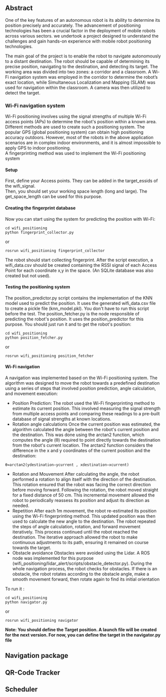 ## Abstract
One of the key features of an autonomous robot is its ability to determine its position precisely and accurately. The advancement of positioning technologies has been a crucial factor in the deployment of mobile robots across various sectors. we undertook a project designed to understand the challenges and gain hands-on experience with mobile robot positioning technologies.  

The main goal of the project is to enable the robot to navigate autonomously to a distant destination. The robot should be capable of determining its precise position, navigating to the destination, and detecting its target. The working area was divided into two zones: a corridor and a classroom. A Wi-Fi navigation system was employed in the corridor to determine the robot’s exact location, while Simultaneous Localization and Mapping (SLAM) was used for navigation within the classroom. A camera was then utilized to detect the target.

### Wi-Fi navigation system
Wi-Fi positioning involves using the signal strengths of multiple Wi-Fi access points (APs) to determine the robot's position within a known area. Different methods are used to create such a positioning system. The popular GPS (global positioning system) can obtain high positioning accuracy outdoors. However, most of the robots in the above application scenarios are in complex indoor environments, and it is almost impossible to apply GPS to indoor positioning.  
A fingerprinting method was used to implement the Wi-Fi positioning system
#### Setup
First, define your Access points. They can be added in the target_essids of the wifi_signal.  
Then, you should set your working space length (long and large). The get_space_length can be used for this purpose.  
#### Creating the fingerprint database
Now you can start using the system for predicting the position with Wi-Fi:
```
cd wifi_positioning
python fingerprint_collector.py
```
or 
```
rosrun wifi_positioning fingerprint_collector
```
The robot should start collecting fingerprint. After the script execution, a wifi_data.csv should be created containing the RSSI signal of each Access Point for each coordinate x,y in the space. (An SQLite database was also created but not used).  

#### Testing the positioning system
The position_predictor.py script contains the implementation of the KNN model used to predict the position. It uses the generated wifi_data.csv file to create a pickle file (knn_model.pkl). You don't have to run this script before the test. The position_fetcher.py is the node responsible of predicting the robot's position. It uses the position_predictor for this purpose. You should just run it and to get the robot's position:
```
cd wifi_positioning
python position_fetcher.py
```
or 
```
rosrun wifi_positioning position_fetcher
```

#### Wi-Fi navigation
A navigation was implemented based on the Wi-Fi positioning system. 
The algorithm was designed to move the robot towards a predefined destination using a series of steps that involved position prediction, angle calculation, and movement execution: 

- Position Prediction: 
The robot used the Wi-Fi fingerprinting method to estimate its current position. This involved measuring the signal strength from multiple access points and comparing these readings to a pre-built database of signal strengths at known locations. 
- Rotation angle calculations 
Once the current position was estimated, the algorithm calculated the angle between the robot's current position and the destination. This was done using the arctan2 function, which computes the angle (θ) required to point directly towards the destination from the robot's current location. The arctan2 function considers the difference in the x and y coordinates of the current position and the destination:  

``` θ=arctan2(ydestination​−ycurrent ​, xdestination​−xcurrent​) ```

- Rotation and Mouvement 
After calculating the angle, the robot performed a rotation to align itself with the direction of the destination. This rotation ensured that the robot was facing the correct direction before moving forward. Following the rotation, the robot moved straight for a fixed distance of 50 cm. This incremental movement allowed the robot to periodically reassess its position and adjust its direction as needed. 
- Repetition 
After each 1m movement, the robot re-estimated its position using the Wi-Fi fingerprinting method. This updated position was then used to calculate the new angle to the destination. The robot repeated the steps of angle calculation, rotation, and forward movement iteratively. This process continued until the robot reached the destination. The iterative approach allowed the robot to make continuous adjustments to its path, ensuring it remained on course towards the target. 
- Obstacle avoidance 
Obstacles were avoided using the Lidar. A ROS node was implemented for this purpose (wifi_positioning/lidar_alert/scripts/obstacle_detector.py). During the whole navigation process, the robot checks for obstacles. If there is an obstacle, the robot rotates according to the obstacle angle, make a smooth movement forward, then rotate again to find its initial orientation

To run it :
```
cd wifi_positioning
python navigator.py
```
or 
```
rosrun wifi_positioning navigator
```

__Note: You should define the Target position. A launch file will be created for the next version. For now, you can define the target in the navigator.py file__


## Navigation package

## QR-Code Tracker

## Scheduler
